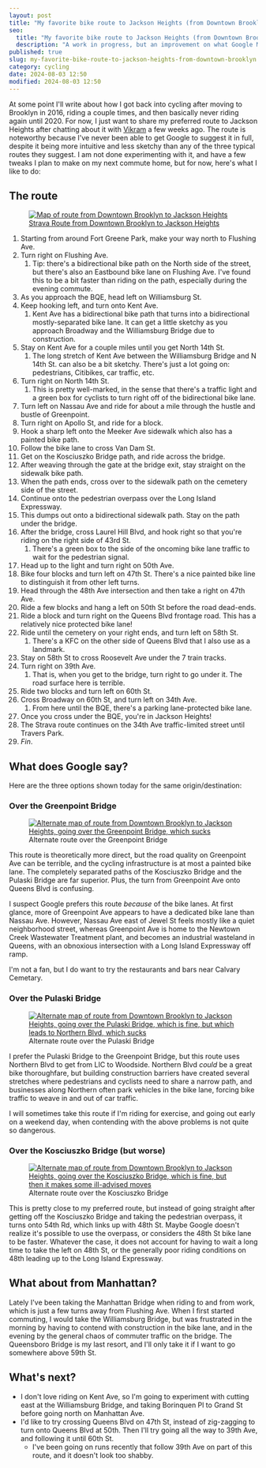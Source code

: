 ```yaml
---
layout: post
title: "My favorite bike route to Jackson Heights (from Downtown Brooklyn)"
seo:
  title: "My favorite bike route to Jackson Heights (from Downtown Brooklyn)"
  description: "A work in progress, but an improvement on what Google Maps has to offer"
published: true
slug: my-favorite-bike-route-to-jackson-heights-from-downtown-brooklyn
category: cycling
date: 2024-08-03 12:50
modified: 2024-08-03 12:50
---
```


At some point I'll write about how I got back into cycling after moving to Brooklyn in 2016, riding a couple times, and then basically never riding again until 2020.
For now, I just want to share my preferred route to Jackson Heights after chatting about it with [Vikram] a few weeks ago.
The route is noteworthy because I've never been able to get Google to suggest it in full, despite it being more intuitive and less sketchy than any of the three typical routes they suggest.
I am not done experimenting with it, and have a few tweaks I plan to make on my next commute home, but for now, here's what I like to do:

[Vikram]: https://vikramoberoi.com

## The route

<figure class="full-width">
  <a href="{{ site.url }}{% asset_path 'brooklyn-to-jackson-heights.png' %}" target="_blank">
    <img src="{{ site.url }}{% asset_path 'brooklyn-to-jackson-heights.png' %}" alt="Map of route from Downtown Brooklyn to Jackson Heights">
  </a>
  <figcaption><a href="https://www.strava.com/routes/3245139261935083646">Strava Route from Downtown Brooklyn to Jackson Heights</a></figcaption>
</figure>

1. Starting from around Fort Greene Park, make your way north to Flushing Ave.
1. Turn right on Flushing Ave.
   1. Tip: there's a bidirectional bike path on the North side of the street, but there's also an Eastbound bike lane on Flushing Ave. I've found this to be a bit faster than riding on the path, especially during the evening commute.
1. As you approach the BQE, head left on Williamsburg St.
1. Keep hooking left, and turn onto Kent Ave.
   1. Kent Ave has a bidirectional bike path that turns into a bidirectional mostly-separated bike lane. It can get a little sketchy as you approach Broadway and the Williamsburg Bridge due to construction.
1. Stay on Kent Ave for a couple miles until you get North 14th St.
   1. The long stretch of Kent Ave between the Williamsburg Bridge and N 14th St. can also be a bit sketchy. There's just a lot going on: pedestrians, Citibikes, car traffic, etc.
1. Turn right on North 14th St.
   1. This is pretty well-marked, in the sense that there's a traffic light and a green box for cyclists to turn right off of the bidirectional bike lane.
1. Turn left on Nassau Ave and ride for about a mile through the hustle and bustle of Greenpoint.
1. Turn right on Apollo St, and ride for a block.
1. Hook a sharp left onto the Meeker Ave sidewalk which also has a painted bike path.
1. Follow the bike lane to cross Van Dam St.
1. Get on the Kosciuszko Bridge path, and ride across the bridge.
1. After weaving through the gate at the bridge exit, stay straight on the sidewalk bike path.
1. When the path ends, cross over to the sidewalk path on the cemetery side of the street.
1. Continue onto the pedestrian overpass over the Long Island Expressway.
1. This dumps out onto a bidirectional sidewalk path. Stay on the path under the bridge.
1. After the bridge, cross Laurel Hill Blvd, and hook right so that you're riding on the right side of 43rd St.
   1. There's a green box to the side of the oncoming bike lane traffic to wait for the pedestrian signal.
1. Head up to the light and turn right on 50th Ave.
1. Bike four blocks and turn left on 47th St. There's a nice painted bike line to distinguish it from other left turns.
1. Head through the 48th Ave intersection and then take a right on 47th Ave.
1. Ride a few blocks and hang a left on 50th St before the road dead-ends.
1. Ride a block and turn right on the Queens Blvd frontage road. This has a relatively nice protected bike lane!
1. Ride until the cemetery on your right ends, and turn left on 58th St.
   1. There's a KFC on the other side of Queens Blvd that I also use as a landmark.
1. Stay on 58th St to cross Roosevelt Ave under the 7 train tracks.
1. Turn right on 39th Ave.
   1. That is, when you get to the bridge, turn right to go under it. The road surface here is terrible.
1. Ride two blocks and turn left on 60th St.
1. Cross Broadway on 60th St, and turn left on 34th Ave.
   1. From here until the BQE, there's a parking lane-protected bike lane.
1. Once you cross under the BQE, you're in Jackson Heights!
1. The Strava route continues on the 34th Ave traffic-limited street until Travers Park.
1. _Fin_.

## What does Google say?

Here are the three options shown today for the same origin/destination:

### Over the Greenpoint Bridge

<figure class="full-width">
  <a href="{{ site.url }}{% asset_path 'brooklyn-to-jackson-heights-greenpoint-bridge-alt.png' %}" target="_blank">
    <img src="{{ site.url }}{% asset_path 'brooklyn-to-jackson-heights-greenpoint-bridge-alt.png' %}" alt="Alternate map of route from Downtown Brooklyn to Jackson Heights, going over the Greenpoint Bridge, which sucks">
  </a>
  <figcaption>Alternate route over the Greenpoint Bridge</figcaption>
</figure>

This route is theoretically more direct, but the road quality on Greenpoint Ave can be terrible, and the cycling infrastructure is at most a painted bike lane.
The completely separated paths of the Kosciuszko Bridge and the Pulaski Bridge are far superior.
Plus, the turn from Greenpoint Ave onto Queens Blvd is confusing.

I suspect Google prefers this route _because_ of the bike lanes.
At first glance, more of Greenpoint Ave appears to have a dedicated bike lane than Nassau Ave.
However, Nassau Ave east of Jewel St feels mostly like a quiet neighborhood street, whereas Greenpoint Ave is home to the Newtown Creek Wastewater Treatment plant, and becomes an industrial wasteland in Queens, with an obnoxious intersection with a Long Island Expressway off ramp.

I'm not a fan, but I do want to try the restaurants and bars near Calvary Cemetary.

### Over the Pulaski Bridge

<figure class="full-width">
  <a href="{{ site.url }}{% asset_path 'brooklyn-to-jackson-heights-pulaski-bridge-alt.png' %}" target="_blank">
    <img src="{{ site.url }}{% asset_path 'brooklyn-to-jackson-heights-pulaski-bridge-alt.png' %}" alt="Alternate map of route from Downtown Brooklyn to Jackson Heights, going over the Pulaski Bridge, which is fine, but which leads to Northern Blvd, which sucks">
  </a>
  <figcaption>Alternate route over the Pulaski Bridge</figcaption>
</figure>

I prefer the Pulaski Bridge to the Greenpoint Bridge, but this route uses Northern Blvd to get from LIC to Woodside.
Northern Blvd _could_ be a great bike thoroughfare, but building construction barriers have created several stretches where pedestrians and cyclists need to share a narrow path, and businesses along Northern often park vehicles in the bike lane, forcing bike traffic to weave in and out of car traffic.

I will sometimes take this route if I'm riding for exercise, and going out early on a weekend day, when contending with the above problems is not quite so dangerous.

### Over the Kosciuszko Bridge (but worse)

<figure class="full-width">
  <a href="{{ site.url }}{% asset_path 'brooklyn-to-jackson-heights-kosciuszko-bridge-alt.png' %}" target="_blank">
    <img src="{{ site.url }}{% asset_path 'brooklyn-to-jackson-heights-kosciuszko-bridge-alt.png' %}" alt="Alternate map of route from Downtown Brooklyn to Jackson Heights, going over the Kosciuszko Bridge, which is fine, but then it makes some ill-advised moves">
  </a>
  <figcaption>Alternate route over the Kosciuszko Bridge</figcaption>
</figure>

This is pretty close to my preferred route, but instead of going straight after getting off the Kosciuszko Bridge and taking the pedestrian overpass, it turns onto 54th Rd, which links up with 48th St.
Maybe Google doesn't realize it's possible to use the overpass, or considers the 48th St bike lane to be faster.
Whatever the case, it does not account for having to wait a long time to take the left on 48th St, or the generally poor riding conditions on 48th leading up to the Long Island Expressway.

## What about from Manhattan?

Lately I've been taking the Manhattan Bridge when riding to and from work, which is just a few turns away from Flushing Ave.
When I first started commuting, I would take the Williamsburg Bridge, but was frustrated in the morning by having to contend with construction in the bike lane, and in the evening by the general chaos of commuter traffic on the bridge.
The Queensboro Bridge is my last resort, and I'll only take it if I want to go somewhere above 59th St.

## What's next?

- I don't love riding on Kent Ave, so I'm going to experiment with cutting east at the Williamsburg Bridge, and taking Borinquen Pl to Grand St before going north on Manhattan Ave.
- I'd like to try crossing Queens Blvd on 47th St, instead of zig-zagging to turn onto Queens Blvd at 50th. Then I'll try going all the way to 39th Ave, and following it until 60th St.
  - I've been going on runs recently that follow 39th Ave on part of this route, and it doesn't look too shabby.
